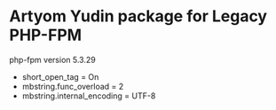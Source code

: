 <!--- app-name: PHP-FPM -->

# Artyom Yudin package for Legacy PHP-FPM
php-fpm version 5.3.29

* short_open_tag = On
* mbstring.func_overload = 2
* mbstring.internal_encoding = UTF-8